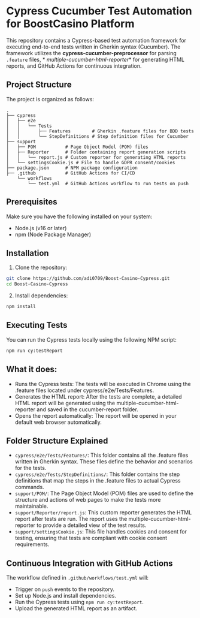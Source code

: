 # Cypress Cucumber Test Automation for BoostCasino Platform

This repository contains a Cypress-based test automation framework for executing end-to-end tests written in Gherkin
syntax (Cucumber). The framework utilizes the **cypress-cucumber-preprocessor** for parsing `.feature` files, *
*multiple-cucumber-html-reporter** for generating HTML reports, and GitHub Actions for continuous integration.

## Project Structure

The project is organized as follows:

```
.
├── cypress
│   ├── e2e
│   │   └── Tests
│   │       ├── Features        # Gherkin .feature files for BDD tests
│   │       └── StepDefinitions # Step definition files for Cucumber
├── support
│   ├── POM           # Page Object Model (POM) files
│   ├── Reporter      # Folder containing report generation scripts
│   │   └── report.js # Custom reporter for generating HTML reports
│   └── settingsCookie.js # File to handle GDPR consent/cookies
├── package.json      # NPM package configuration
├── .github           # GitHub Actions for CI/CD
    └── workflows
        └── test.yml  # GitHub Actions workflow to run tests on push

```

## Prerequisites

Make sure you have the following installed on your system:

- Node.js (v16 or later)
- npm (Node Package Manager)

## Installation

1. Clone the repository:

```bash
git clone https://github.com/adi0709/Boost-Casino-Cypress.git
cd Boost-Casino-Cypress
```

2. Install dependencies:

```bash
npm install
 ```

## Executing Tests

You can run the Cypress tests locally using the following NPM script:

```bash
npm run cy:testReport
```

## What it does:

- Runs the Cypress tests: The tests will be executed in Chrome using the .feature files located under
  cypress/e2e/Tests/Features.
- Generates the HTML report: After the tests are complete, a detailed HTML report will be generated using the
  multiple-cucumber-html-reporter and saved in the cucumber-report folder.
- Opens the report automatically: The report will be opened in your default web browser automatically.

## Folder Structure Explained

- `cypress/e2e/Tests/Features/`: This folder contains all the .feature files written in Gherkin syntax. These files
  define the behavior and scenarios for the tests.
- `cypress/e2e/Tests/StepDefinitions/`: This folder contains the step definitions that map the steps in the .feature
  files to actual Cypress commands.
- `support/POM/`: The Page Object Model (POM) files are used to define the structure and actions of web pages to make
  the tests more maintainable.
- `support/Reporter/report.js`: This custom reporter generates the HTML report after tests are run. The report uses the
  multiple-cucumber-html-reporter to provide a detailed view of the test results.
- `support/settingsCookie.js`: This file handles cookies and consent for testing, ensuring that tests are compliant with
  cookie consent requirements.

## Continuous Integration with GitHub Actions

The workflow defined in `.github/workflows/test.yml` will:

- Trigger on `push` events to the repository.
- Set up Node.js and install dependencies.
- Run the Cypress tests using `npm run cy:testReport`.
- Upload the generated HTML report as an artifact.